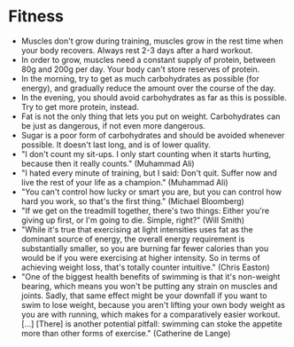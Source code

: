 # Fitness

 * Muscles don't grow during training, muscles grow in the rest time when your body recovers. Always rest 2-3 days after a hard workout.
 * In order to grow, muscles need a constant supply of protein, between 80g and 200g per day. Your body can't store reserves of protein.
 * In the morning, try to get as much carbohydrates as possible (for energy), and gradually reduce the amount over the course of the day.
 * In the evening, you should avoid carbohydrates as far as this is possible. Try to get more protein, instead.
 * Fat is not the only thing that lets you put on weight. Carbohydrates can be just as dangerous, if not even more dangerous.
 * Sugar is a poor form of carbohydrates and should be avoided whenever possible. It doesn't last long, and is of lower quality.
 * "I don't count my sit-ups. I only start counting when it starts hurting, because then it really counts." (Muhammad Ali)
 * "I hated every minute of training, but I said: Don't quit. Suffer now and live the rest of your life as a champion." (Muhammad Ali)
 * "You can't control how lucky or smart you are, but you can control how hard you work, so that's the first thing." (Michael Bloomberg)
 * "If we get on the treadmill together, there's two things: Either you're giving up first, or I'm going to die. Simple, right?" (Will Smith)
 * "While it's true that exercising at light intensities uses fat as the dominant source of energy, the overall energy requirement is substantially smaller, so you are burning far fewer calories than you would be if you were exercising at higher intensity. So in terms of achieving weight loss, that's totally counter intuitive." (Chris Easton)
 * "One of the biggest health benefits of swimming is that it's non-weight bearing, which means you won't be putting any strain on muscles and joints. Sadly, that same effect might be your downfall if you want to swim to lose weight, because you aren't lifting your own body weight as you are with running, which makes for a comparatively easier workout. [...] [There] is another potential pitfall: swimming can stoke the appetite more than other forms of exercise." (Catherine de Lange)
